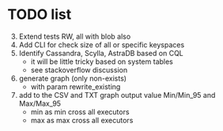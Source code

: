  # TODO list
 

3. Extend tests RW, all with blob also
4. Add CLI for check size of all or specific keyspaces
5. Identify Cassandra, Scylla, AstraDB based on CQL
   - it will be little tricky based on system tables
   - see stackoverflow discussion
6. generate graph (only non-exists)
   - with param rewrite_existing
7. add to the CSV and TXT graph output value Min/Min_95 and Max/Max_95
   - min as min cross all executors
   - max as max cross all executors


